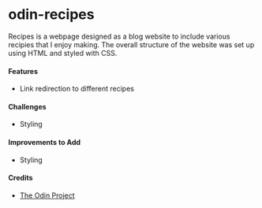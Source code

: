 # odin-recipes
Recipes is a webpage designed as a blog website to include various recipies that I enjoy making. The overall structure of the website was set up using HTML and styled with CSS.

<h4>Features</h4>
  <ul>
    <li>Link redirection to different recipes
  </ul>
  
<h4>Challenges</h4>
  <ul>
    <li>Styling
  </ul>


<h4>Improvements to Add</h4>
  <ul>
    <li>Styling
  </ul>

<h4>Credits</h4>
  <ul>
  <li><a href="https://www.theodinproject.com/lessons/foundations-recipes">The Odin Project</a>
  </ul>
